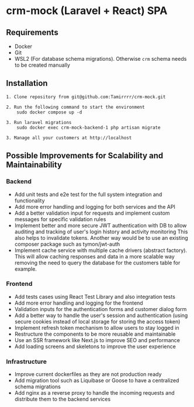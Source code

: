 # crm-mock (Laravel + React) SPA

## Requirements
- Docker
- Git
- WSL2 (For database schema migrations). Otherwise `crm` schema needs to be created manually

## Installation
```
1. Clone repository from git@github.com:Tamirrrr/crm-mock.git

2. Run the following command to start the environment
    sudo docker compose up -d
    
3. Run laravel migrations
    sudo docker exec crm-mock-backend-1 php artisan migrate
    
3. Manage all your customers at http://localhost
```

## Possible Improvements for Scalability and Maintainability
### Backend
- Add unit tests and e2e test for the full system integration and functionality
- Add more error handling and logging for both services and the API
- Add a better validation input for requests and implement custom messages for specific validation rules
- Implement better and more secure JWT authentication with DB to allow auditing and tracking of user's login history and activity monitoring
    This also helps to invalidate tokens. Another way would be to use an existing composer package such as tymon/jwt-auth
- Implement cache service with multiple cache drivers (abstract factory). This will allow
    caching responses and data in a more scalable way removing the need to query the database for the customers table for example.

### Frontend
- Add tests cases using React Test Library and also integration tests
- Add more error handling and logging for the frontend
- Validation inputs for the authentication forms and customer dialog form
- Add a better way to handle the user's session and authentication (using secure cookies instead of local storage for storing the access token)
- Implement refresh token mechanism to allow users to stay logged in
- Restructure the components to be more reusable and maintainable
- Use an SSR framework like Next.js to improve SEO and performance
- Add loading screens and skeletons to improve the user experience

### Infrastructure
- Improve current dockerfiles as they are not production ready
- Add migration tool such as Liquibase or Goose to have a centralized schema migrations
- Add nginx as a reverse proxy to handle the incoming requests and distribute them to the backend services